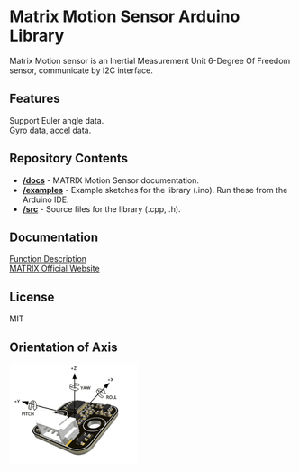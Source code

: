 # Matrix Motion Sensor Arduino Library
Matrix Motion sensor is an Inertial Measurement Unit 6-Degree Of Freedom sensor, 
communicate by I2C interface.
## Features
Support Euler angle data.<br>
Gyro data, accel data.
## Repository Contents
* [**/docs**](./docs) - MATRIX Motion Sensor documentation.
* [**/examples**](./examples) - Example sketches for the library (.ino). Run these from the Arduino IDE.
* [**/src**](./src) - Source files for the library (.cpp, .h).

## Documentation
[Function Description](https://matrix-robotics.github.io/MatrixMotionSensor/) <br>
[MATRIX Official Website](https://matrixrobotics.com/)

## License
MIT

## Orientation of Axis
<img src="./_media/axis.png" width="45%">
